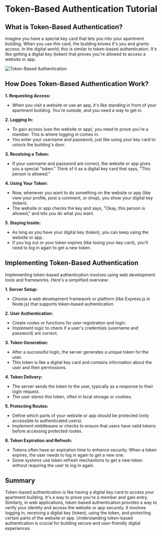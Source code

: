# Token-Based Authentication Tutorial

## What is Token-Based Authentication?

Imagine you have a special key card that lets you into your apartment building. When you use this card, the building knows it's you and grants access. In the digital world, this is similar to token-based authentication. It's like getting a digital key (token) that proves you're allowed to access a website or app.

![Token-Based Authentication](../Assets/TokenBasedAuthentication.png)

## How Does Token-Based Authentication Work?

**1. Requesting Access:**
   - When you visit a website or use an app, it's like standing in front of your apartment building. You're outside, and you need a way to get in.

**2. Logging In:**
   - To gain access (use the website or app), you need to prove you're a member. This is where logging in comes in.
   - You enter your username and password, just like using your key card to unlock the building's door.

**3. Receiving a Token:**
   - If your username and password are correct, the website or app gives you a special "token." Think of it as a digital key card that says, "This person is allowed."

**4. Using Your Token:**
   - Now, whenever you want to do something on the website or app (like view your profile, post a comment, or shop), you show your digital key (token).
   - The website or app checks the key and says, "Okay, this person is allowed," and lets you do what you want.

**5. Staying Inside:**
   - As long as you have your digital key (token), you can keep using the website or app.
   - If you log out or your token expires (like losing your key card), you'll need to log in again to get a new token.

## Implementing Token-Based Authentication

Implementing token-based authentication involves using web development tools and frameworks. Here's a simplified overview:

**1. Server Setup:**
   - Choose a web development framework or platform (like Express.js in Node.js) that supports token-based authentication.

**2. User Authentication:**
   - Create routes or functions for user registration and login.
   - Implement logic to check if a user's credentials (username and password) are correct.

**3. Token Generation:**
   - After a successful login, the server generates a unique token for the user.
   - This token is like a digital key card and contains information about the user and their permissions.

**4. Token Delivery:**
   - The server sends the token to the user, typically as a response to their login request.
   - The user stores this token, often in local storage or cookies.

**5. Protecting Routes:**
   - Define which parts of your website or app should be protected (only accessible to authenticated users).
   - Implement middleware or checks to ensure that users have valid tokens before accessing protected routes.

**6. Token Expiration and Refresh:**
   - Tokens often have an expiration time to enhance security. When a token expires, the user needs to log in again to get a new one.
   - Some systems use token refresh mechanisms to get a new token without requiring the user to log in again.

## Summary

Token-based authentication is like having a digital key card to access your apartment building. It's a way to prove you're a member and gain entry. Similarly, in web applications, token-based authentication provides a way to verify your identity and access the website or app securely. It involves logging in, receiving a digital key (token), using the token, and protecting certain parts of the website or app. Understanding token-based authentication is crucial for building secure and user-friendly digital experiences.